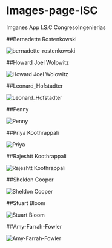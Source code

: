 # Images-page-ISC
Imganes App I.S.C CongresoIngenierias

##Bernadette Rostenkowski

![bernadette-rostenkowski](https://user-images.githubusercontent.com/56462607/66704467-d2cda500-ece1-11e9-9160-79809625d080.jpg)

##Howard Joel Wolowitz

![Howard Joel Wolowitz ](https://user-images.githubusercontent.com/56462607/66704468-d2cda500-ece1-11e9-803c-91024270638a.jpg)

##Leonard_Hofstadter

![Leonard_Hofstadter](https://user-images.githubusercontent.com/56462607/66704469-d3663b80-ece1-11e9-9455-950d5e929ade.jpg)

##Penny

![Penny](https://user-images.githubusercontent.com/56462607/66704470-d3663b80-ece1-11e9-9e64-96192db746c5.jpg)

##Priya Koothrappali

![Priya](https://user-images.githubusercontent.com/56462607/66704471-d3663b80-ece1-11e9-9a05-8903f4972b22.jpg)

##Rajeshtt Koothrappali

![Rajeshtt Koothrappali](https://user-images.githubusercontent.com/56462607/66704472-d3fed200-ece1-11e9-9c9d-a3bd57b46781.png)

##Sheldon Cooper

![Sheldon Cooper](https://user-images.githubusercontent.com/56462607/66704626-47edaa00-ece3-11e9-85dc-0a036a7cf419.jpg)

##Stuart Bloom

![Stuart Bloom](https://user-images.githubusercontent.com/56462607/66704474-d3fed200-ece1-11e9-9eca-5f98d305275f.jpg)

##Amy-Farrah-Fowler

![Amy-Farrah-Fowler](https://user-images.githubusercontent.com/56462607/66704475-d4976880-ece1-11e9-93b3-9f3cc93f54f4.jpg)
